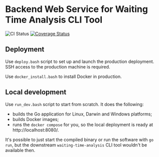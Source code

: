 # Backend Web Service for Waiting Time Analysis CLI Tool

![CI Status](https://github.com/AutomatedProcessImprovement/waiting-time-backend/actions/workflows/main.yml/badge.svg) [![Coverage Status](https://coveralls.io/repos/github/AutomatedProcessImprovement/waiting-time-backend/badge.svg?branch=main)](https://coveralls.io/github/AutomatedProcessImprovement/waiting-time-backend?branch=main)

## Deployment

Use `deploy.bash` script to set up and launch the production deployment. SSH access to the production machine is required.

Use `docker_install.bash` to install Docker in production.

## Local development

Use `run_dev.bash` script to start from scratch. It does the following:

- builds the Go application for Linux, Darwin and Windows platforms;
- builds Docker images;
- runs the `docker compose` for you, so the local deployment is ready at http://localhost:8080/.

It's possible to just start the compiled binary or run the software with `go run`, but the downstream `waiting-time-analysis` CLI tool wouldn't be available then.